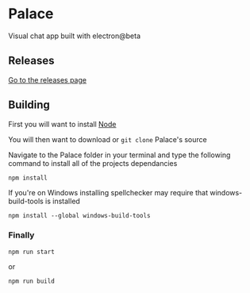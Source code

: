 # Palace
Visual chat app built with electron@beta


## Releases
[Go to the releases page](https://github.com/pawnipt/Palace/releases)


## Building

First you will want to install [Node](https://nodejs.org/en/)

You will then want to download or `git clone` Palace's source

Navigate to the Palace folder in your terminal and type the following command to install all of the projects dependancies
```
npm install
```
If you're on Windows installing spellchecker may require that windows-build-tools is installed
```
npm install --global windows-build-tools
```

### Finally
```
npm run start
```
or
```
npm run build
```
